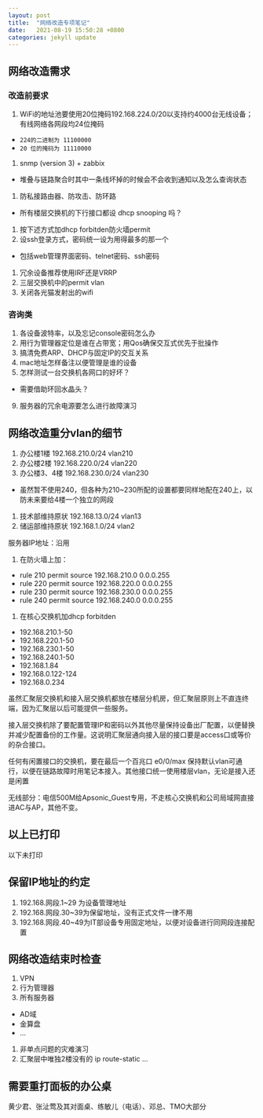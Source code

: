 ```yaml
---
layout: post
title:  "网络改造专项笔记"
date:   2021-08-19 15:50:28 +0800
categories: jekyll update
---
```


## 网络改造需求

### 改造前要求
1. WiFi的地址池要使用20位掩码192.168.224.0/20以支持约4000台无线设备；有线网络各网段均24位掩码
+ `224的二进制为 11100000`
+ `20 位的掩码为 11110000`
1. snmp (version 3) + zabbix
+ 堆叠与链路聚合时其中一条线坏掉的时候会不会收到通知以及怎么查询状态
1. 防私接路由器、防攻击、防环路
+ 所有楼层交换机的下行接口都设 dhcp snooping 吗？
1. 按下述方式加dhcp forbitden防火墙permit
1. 设ssh登录方式，密码统一设为用得最多的那一个
+ 包括web管理界面密码、telnet密码、ssh密码
1. 冗余设备推荐使用IRF还是VRRP
1. 三层交换机中的permit vlan
9. 关闭各光猫发射出的wifi

### 咨询类
1. 各设备波特率，以及忘记console密码怎么办
1. 用行为管理器定位是谁在占带宽；用Qos确保交互式优先于批操作
1. 搞清免费ARP、DHCP与固定IP的交互关系
1. mac地址怎样备注以便管理是谁的设备
9. 怎样测试一台交换机各网口的好坏？
+ 需要借助环回水晶头？
9. 服务器的冗余电源要怎么进行故障演习

## 网络改造重分vlan的细节
1. 办公楼1楼	192.168.210.0/24	vlan210
1. 办公楼2楼	192.168.220.0/24	vlan220
1. 办公楼3、4楼	192.168.230.0/24	vlan230
+ 虽然暂不使用240，但各种为210~230所配的设置都要同样地配在240上，以防未来要给4楼一个独立的网段

1. 技术部维持原状	192.168.13.0/24		vlan13
1. 储运部维持原状	192.168.1.0/24		vlan2

服务器IP地址：沿用

1. 在防火墙上加：
+ rule 210 permit source 192.168.210.0 0.0.0.255
+ rule 220 permit source 192.168.220.0 0.0.0.255
+ rule 230 permit source 192.168.230.0 0.0.0.255
+ rule 240 permit source 192.168.240.0 0.0.0.255
1. 在核心交换机加dhcp forbitden
+ 192.168.210.1-50
+ 192.168.220.1-50
+ 192.168.230.1-50
+ 192.168.240.1-50
+ 192.168.1.84
+ 192.168.0.122-124
+ 192.168.0.234

虽然汇聚层交换机和接入层交换机都放在楼层分机房，但汇聚层原则上不直连终端，因为汇聚层以后可能提供一些服务。

接入层交换机除了要配置管理IP和密码以外其他尽量保持设备出厂配置，以便替换并减少配置备份的工作量。这说明汇聚层通向接入层的接口要是access口或等价的杂合接口。

任何有闲置接口的交换机，要在最后一个百兆口 e0/0/max 保持默认vlan可通行，以便在链路故障时用笔记本接入。其他接口统一使用楼层vlan，无论是接入还是闲置

无线部分：电信500M给Apsonic_Guest专用，不走核心交换机和公司局域网直接进AC与AP，其他不变。

以上已打印
---
以下未打印

## 保留IP地址的约定
1. 192.168.网段.1~29 为设备管理地址
1. 192.168.网段.30~39为保留地址，没有正式文件一律不用
1. 192.168.网段.40~49为IT部设备专用固定地址，以便对设备进行同网段连接配置

## 网络改造结束时检查
1. VPN
1. 行为管理器
1. 所有服务器
+ AD域
+ 金算盘
+ ...
1. 非单点问题的灾难演习
1. 汇聚层中唯独2楼没有的 ip route-static ...

## 需要重打面板的办公桌
黄少君、张沚莺及其对面桌、练敏儿（电话）、邓总、TMO大部分





















